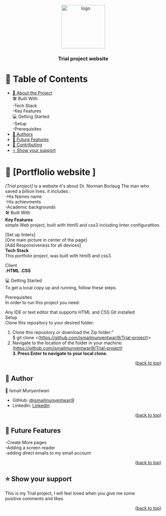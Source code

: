 <a name="readme-top"></a>



<div align="center">

  <img src="murple_logo.png" alt="logo" width="140"  height="auto" />
  <br/>

  <h3><b>Trial project website</b></h3>

</div>



# 📗 Table of Contents

- [📖 About the Project](#about-project)<br>
🛠 Built With<br>
-Tech Stack<br>
-Key Features<br>
💻 Getting Started<br>
-Setup<br>
-Prerequisites<br>
- [👥 Authors](#authors)<br>
- [🔭 Future Features](#future-features)
- [🤝 Contributing](#contributing)
- [⭐️ Show your support](#support)

<!-- PROJECT DESCRIPTION -->

# 📖 [Portflolio website ] <a name="about-project"></a>


*[Trial project]* is a website it's about Dr. Norman Borlaug
The man who saved a billion lives.
it includes :  <br>
-His Names name  <br>
-His achievments <br>
-Academic backgrounds <br>
🛠 Built With<br>
**Key Features**<br>
simple Web project, built with html5 and css3 including linter configurattion.<br>

[Set up linters]<br>
[One main picture in center of the page]<br>
[Add Responsiveness for all devices]<br>
**Tech Stack**<br>
This portfolio project, was built with html5 and css3.

Client<br>
**.HTML**
**.CSS**

💻 Getting Started<br>
To get a local copy up and running, follow these steps.<br>

Prerequisites<br>
In order to run this project you need:<br>

Any IDE or text editor that supports HTML and CSS
Git installed<br>
Setup<br>
Clone this repository to your desired folder:<br>

1. Clone this repository or download the Zip folder:"<br>
$ git clone <(https://github.com/ismailmunyentwari9/Trial-project)><br>
2. Navigate to the location of the folder in your machine:<br>
(https://github.com/ismailmunyentwari9/Trial-project)<br>
**3. Press Enter to navigate to your local clone.**
<p align="right">(<a href="#readme-top">back to top</a>)</p>

## 👥 Author<a name="authors"></a>


👤 *Ismail Munyentwari*

- GitHub: [@ismailmunyentwari9](https://github.com/ismailmunyentwari9)
- LinkedIn: [LinkedIn](https://www.linkedin.com/in/munyentwari-ismail-754718191/)


<p align="right">(<a href="#readme-top">back to top</a>)</p>


## 🔭 Future Features <a name="future-features"></a>
-Create More pages  <br>
-Adding a screen reader  <br>
-adding direct emails to my email account  <br>

<p align="right">(<a href="#readme-top">back to top</a>)</p>

## ⭐️ Show your support <a name="support"></a>

This is my Trial  project, I will  feel loved when you  give me some <br> positive comments and likes 

<p align="right">(<a href="#readme-top">back to top</a>)</p>

